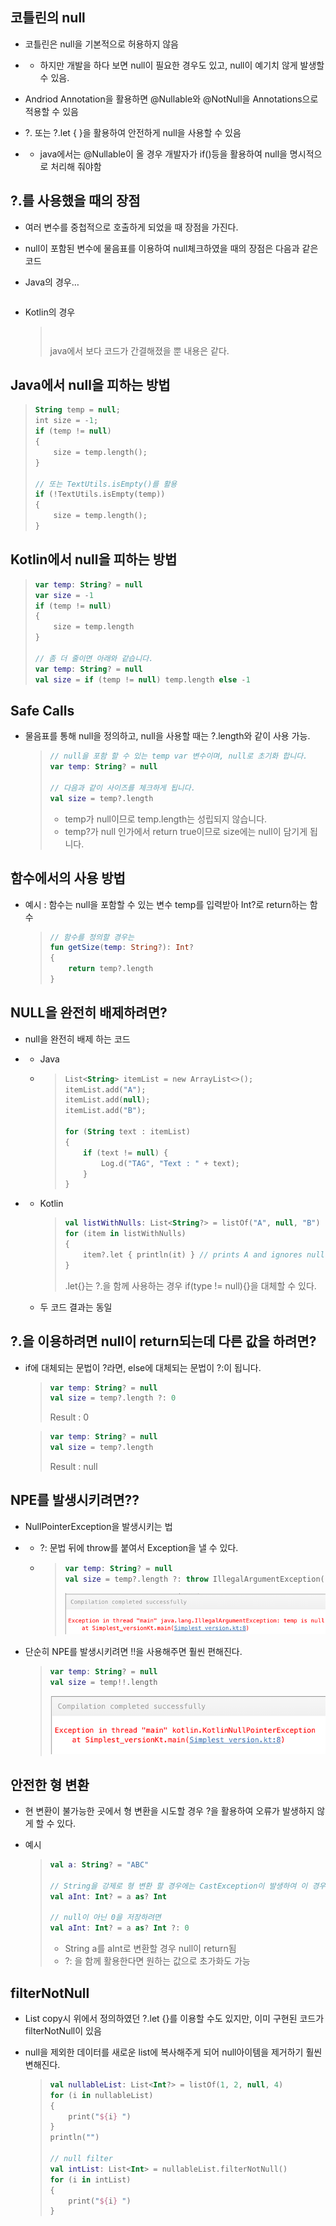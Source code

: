 ## 코틀린의 null

- 코틀린은 null을 기본적으로 허용하지 않음

- - 하지만 개발을 하다 보면 null이 필요한 경우도 있고, null이 예기치 않게 발생할 수 있음.

- Andriod Annotation을 활용하면 @Nullable와 @NotNull을 Annotations으로 적용할 수 있음

- ?. 또는 ?.let { }을 활용하여 안전하게 null을 사용할 수 있음

- - java에서는 @Nullable이 올 경우 개발자가 if()등을 활용하여 null을 명시적으로 처리해 줘야함



## ?.를 사용했을 때의 장점

- 여러 변수를 중첩적으로 호출하게 되었을 때 장점을 가진다.

- null이 포함된 변수에 물음표를 이용하여 null체크하였을 때의 장점은 다음과 같은 코드

- Java의 경우…

  > ```kotlin
  > 
  > ```

* Kotlin의 경우

  > ```kotlin
  > 
  > ```
  >
  > ```kotlin
  > 
  > ```
  >
  > java에서 보다 코드가 간결해졌을 뿐 내용은 같다.



## Java에서 null을 피하는 방법

> ```kotlin
> String temp = null;
> int size = -1;
> if (temp != null)
> {
>     size = temp.length();
> }
> 
> // 또는 TextUtils.isEmpty()를 활용
> if (!TextUtils.isEmpty(temp))
> {
>     size = temp.length();
> }
> ```



## Kotlin에서 null을 피하는 방법

> ```kotlin
> var temp: String? = null
> var size = -1
> if (temp != null)
> {
>     size = temp.length
> }
> 
> // 좀 더 줄이면 아래와 같습니다.
> var temp: String? = null
> val size = if (temp != null) temp.length else -1
> ```



## Safe Calls

- 물음표를 통해 null을 정의하고, null을 사용할 때는 ?.length와 같이 사용 가능.

  > ```kotlin
  > // null을 포함 할 수 있는 temp var 변수이며, null로 초기화 합니다.
  > var temp: String? = null
  >
  > // 다음과 같이 사이즈를 체크하게 됩니다.
  > val size = temp?.length
  > ```
  >
  > - temp가 null이므로 temp.length는 성립되지 않습니다.
  > - temp?가 null 인가에서 return true이므로 size에는 null이 담기게 됩니다.



## 함수에서의 사용 방법

- 예시 : 함수는 null을 포함할 수 있는 변수 temp를 입력받아 Int?로 return하는 함수

  > ```kotlin
  > // 함수를 정의할 경우는
  > fun getSize(temp: String?): Int?
  > {
  >     return temp?.length
  > }
  > ```



## NULL을 완전히 배제하려면?

- null을 완전히 배제 하는 코드

- - Java

  - > ```kotlin
    > List<String> itemList = new ArrayList<>();
    > itemList.add("A");
    > itemList.add(null);
    > itemList.add("B");
    > 
    > for (String text : itemList)
    > {
    >     if (text != null) {
    >         Log.d("TAG", "Text : " + text);
    >     }
    > }
    > ```

- * Kotlin

    > ```kotlin
    > val listWithNulls: List<String?> = listOf("A", null, "B")
    > for (item in listWithNulls)
    > {
    >     item?.let { println(it) } // prints A and ignores null
    > }
    > ```
    >
    > .let{}는 ?.을 함께 사용하는 경우 if(type != null){}을 대체할 수 있다.

  * 두 코드 결과는 동일



## ?.을 이용하려면 null이 return되는데 다른 값을 하려면?

- if에 대체되는 문법이 ?라면, else에 대체되는 문법이 ?:이 됩니다.

  > ```kotlin
  > var temp: String? = null
  > val size = temp?.length ?: 0
  > ```
  >
  > Result : 0

  > ```kotlin
  > var temp: String? = null
  > val size = temp?.length
  > ```
  >
  > Result : null



## NPE를 발생시키려면??

- NullPointerException을 발생시키는 법

- - ?: 문법 뒤에 throw를 붙여서 Exception을 낼 수 있다.

  - > ```kotlin
    > var temp: String? = null
    > val size = temp?.length ?: throw IllegalArgumentException("temp is null")
    > ```
    >
    > ![image](images/kotlin_null_1.png)

* 단순히 NPE를 발생시키려면 !!을 사용해주면 훨씬 편해진다.

  > ```kotlin
  > var temp: String? = null
  > val size = temp!!.length
  > ```
  >
  > ![image](images/kotlin_null_2.png)



## 안전한 형 변환

- 현 변환이 불가능한 곳에서 형 변환을 시도할 경우 ?을 활용하여 오류가 발생하지 않게 할 수 있다.

- 예시

  > ```kotlin
  > val a: String? = "ABC"
  > 
  > // String을 강제로 형 변환 할 경우에는 CastException이 발생하여 이 경우 null이 저장
  > val aInt: Int? = a as? Int
  > 
  > // null이 아닌 0을 저장하려면
  > val aInt: Int? = a as? Int ?: 0
  > ```
  >
  > - String a를 aInt로 변환할 경우 null이 return됨
  > - ?: 을 함께 활용한다면 원하는 값으로 초가화도 가능



## filterNotNull

- List copy시 위에서 정의하였던 ?.let {}를 이용할 수도 있지만, 이미 구현된 코드가 filterNotNull이 있음

- null을 제외한 데이터를 새로운 list에 복사해주게 되어 null아이템을 제거하기 훨씬 변해진다.

  > ```kotlin
  > val nullableList: List<Int?> = listOf(1, 2, null, 4)
  > for (i in nullableList)
  > {
  >     print("${i} ")
  > }
  > println("")
  > 
  > // null filter
  > val intList: List<Int> = nullableList.filterNotNull()
  > for (i in intList)
  > {
  >     print("${i} ")
  > }
  > ```